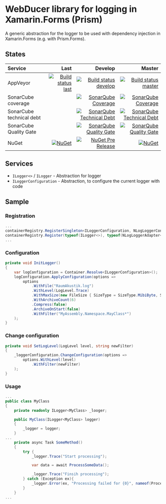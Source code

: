 # WebDucer library for logging in Xamarin.Forms (Prism)

A generic abstraction for the logger to be used with dependency injection in Xamarin.Forms (e.g. with Prism.Forms).

## States

| Service | Last | Develop | Master |
| :------ | ---: | ------: | -----: |
| AppVeyor | [![Build status last](https://ci.appveyor.com/api/projects/status/mrn4h99t5auxc265?svg=true)](https://ci.appveyor.com/project/WebDucer/wd-logging) | [![Build status develop](https://ci.appveyor.com/api/projects/status/mrn4h99t5auxc265/branch/develop?svg=true)](https://ci.appveyor.com/project/WebDucer/wd-logging/branch/develop) | [![Build status master](https://ci.appveyor.com/api/projects/status/mrn4h99t5auxc265/branch/master?svg=true)](https://ci.appveyor.com/project/WebDucer/wd-logging/branch/master) |
| SonarCube coverage | | [![SonarQube Coverage](https://sonarcloud.io/api/project_badges/measure?branch=develop&project=WD.Logging&metric=coverage)](https://sonarcloud.io/dashboard?branch=develop&id=WD.Logging) | [![SonarQube Coverage](https://sonarcloud.io/api/project_badges/measure?project=WD.Logging&metric=coverage)](https://sonarcloud.io/dashboard?id=WD.Logging) 
| SonarCube technical debt | | [![SonarQube Technical Debt](https://sonarcloud.io/api/project_badges/measure?branch=develop&project=WD.Logging&metric=sqale_index)](https://sonarcloud.io/dashboard?branch=develop&id=WD.Logging) | [![SonarQube Technical Debt](https://sonarcloud.io/api/project_badges/measure?project=WD.Logging&metric=sqale_index)](https://sonarcloud.io/dashboard?id=WD.Logging) |
| SonarCube Quality Gate | | [![SonarQube Quality Gate](https://sonarcloud.io/api/project_badges/measure?branch=develop&project=WD.Logging&metric=alert_status)](https://sonarcloud.io/dashboard?branch=develop&id=WD.Logging) | [![SonarQube Quality Gate](https://sonarcloud.io/api/project_badges/measure?project=WD.Logging&metric=alert_status)](https://sonarcloud.io/dashboard?id=WD.Logging) |
| NuGet | [![NuGet](https://img.shields.io/nuget/dt/WD.Logging.svg)](https://www.nuget.org/packages/WD.Logging) | [![NuGet Pre Release](https://img.shields.io/nuget/vpre/WD.Logging.svg)](https://www.nuget.org/packages/WD.Logging) | [![NuGet](https://img.shields.io/nuget/v/WD.Logging.svg)](https://www.nuget.org/packages/WD.Logging) |

## Services

- `ILogger<>` / `ILogger` - Abstraction for logger
- `ILoggerConfiguration` - Abstraction, to configure the current logger with code

## Sample

### Registration

```csharp
...
containerRegistry.RegisterSingleton<ILoggerConfiguration, NLogLoggerConfiguration>();
containerRegistry.Register(typeof(ILogger<>), typeof(NLogLoggerAdapter<>));
...
```

### Configuration

```csharp
private void InitLogger()
{
    var logConfiguration = Container.Resolve<ILoggerConfiguration>();
    logConfiguration.ApplyConfiguration(options =>
        options
            .WithFile("RaumAkustik.log")
            .WithLevel(LogLevel.Trace)
            .WithMaxSize(new FileSize { SizeType = SizeType.MibiByte, Size = 2 })
            .WithArchiveCount(6)
            .Compress(false)
            .ArchiveOnStart(false)
            .WithFilter("MyAssembly.Namespace.MayClass*")
    );
}
```

### Change configuration

```csharp
private void SetLogLevel(LogLevel level, string newFilter)
{
    _loggerConfiguration.ChangeConfiguration(options =>
        options.WithLevel(level)
            .WithFilter(newFilter)
    );
}
```

### Usage

```csharp
...
public class MyClass
{
    private readonly ILogger<MyClass> _looger;

    public MyClass(ILogger<MyClass> logger)
    {
        _logger = logger;
    }
...
    private async Task SomeMethod()
    {
        try {
            _logger.Trace("Start processing");

            var data = await ProcessSomeData();

            _logger.Trace("Finsih processing");
        } catch (Exception ex){
            _logger.Error(ex, "Processing failed for {0}", nameof(ProcessSomeData));
        }
    }
...
```